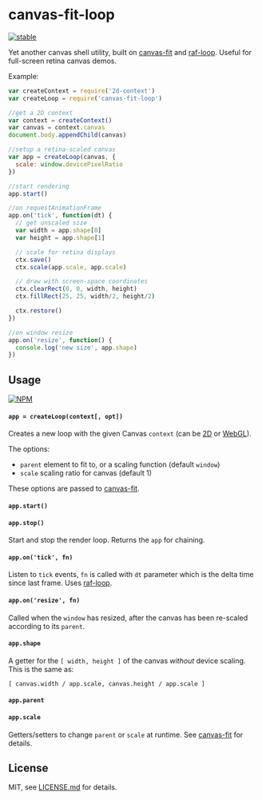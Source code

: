 # canvas-fit-loop

[![stable](http://badges.github.io/stability-badges/dist/stable.svg)](http://github.com/badges/stability-badges)

Yet another canvas shell utility, built on [canvas-fit](https://npmjs.org/package/canvas-fit) and [raf-loop](https://npmjs.org/package/raf-loop). Useful for full-screen retina canvas demos.

Example:

```js
var createContext = require('2d-context')
var createLoop = require('canvas-fit-loop')

//get a 2D context
var context = createContext()
var canvas = context.canvas
document.body.appendChild(canvas)

//setup a retina-scaled canvas
var app = createLoop(canvas, {
  scale: window.devicePixelRatio
})

//start rendering
app.start()

//on requestAnimationFrame
app.on('tick', function(dt) {
  // get unscaled size
  var width = app.shape[0]
  var height = app.shape[1]

  // scale for retina displays
  ctx.save()
  ctx.scale(app.scale, app.scale)

  // draw with screen-space coordinates
  ctx.clearRect(0, 0, width, height)
  ctx.fillRect(25, 25, width/2, height/2)

  ctx.restore()
})

//on window resize
app.on('resize', function() {
  console.log('new size', app.shape)
})
```

## Usage

[![NPM](https://nodei.co/npm/canvas-fit-loop.png)](https://www.npmjs.com/package/canvas-fit-loop)

#### `app = createLoop(context[, opt])`

Creates a new loop with the given Canvas `context` (can be [2D](https://www.npmjs.com/package/2d-context) or [WebGL](https://www.npmjs.com/package/webgl-context)). 

The options:

- `parent` element to fit to, or a scaling function (default `window`)
- `scale` scaling ratio for canvas (default 1)

These options are passed to [canvas-fit](https://github.com/hughsk/canvas-fit/).

#### `app.start()`
#### `app.stop()`

Start and stop the render loop. Returns the `app` for chaining.

#### `app.on('tick', fn)`

Listen to `tick` events, `fn` is called with `dt` parameter which is the delta time since last frame. Uses [raf-loop](https://www.npmjs.com/package/raf-loop).

#### `app.on('resize', fn)`

Called when the `window` has resized, after the canvas has been re-scaled according to its `parent`.

#### `app.shape`

A getter for the `[ width, height ]` of the canvas *without* device scaling. This is the same as:

```
[ canvas.width / app.scale, canvas.height / app.scale ]
```

#### `app.parent`
#### `app.scale`

Getters/setters to change `parent` or `scale` at runtime. See [canvas-fit](https://www.npmjs.com/package/canvas-fit) for details.

## License

MIT, see [LICENSE.md](http://github.com/mattdesl/canvas-fit-loop/blob/master/LICENSE.md) for details.
